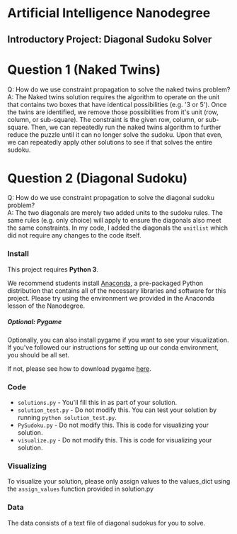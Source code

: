 # Artificial Intelligence Nanodegree
## Introductory Project: Diagonal Sudoku Solver

# Question 1 (Naked Twins)
Q: How do we use constraint propagation to solve the naked twins problem?  
A: The Naked twins solution requires the algorithm to operate on the unit
   that contains two boxes that have identical possibilities (e.g. '3 or 5').
   Once the twins are identified, we remove those possibilities from it's
   unit (row, column, or sub-square). The constraint is the given row, column,
   or sub-square. Then, we can repeatedly run the naked twins algorithm to
   further reduce the puzzle until it can no longer solve the sudoku. Upon
   that even, we can repeatedly apply other solutions to see if that solves
   the entire sudoku.

# Question 2 (Diagonal Sudoku)
Q: How do we use constraint propagation to solve the diagonal sudoku problem?  
A: The two diagonals are merely two added units to the sudoku rules. The same
   rules (e.g. only choice) will apply to ensure the diagonals also meet the
   same constraints. In my code, I added the diagonals the `unitlist` which
   did not require any changes to the code itself.

### Install

This project requires **Python 3**.

We recommend students install [Anaconda](https://www.continuum.io/downloads), a pre-packaged Python distribution that contains all of the necessary libraries and software for this project.
Please try using the environment we provided in the Anaconda lesson of the Nanodegree.

##### Optional: Pygame

Optionally, you can also install pygame if you want to see your visualization. If you've followed our instructions for setting up our conda environment, you should be all set.

If not, please see how to download pygame [here](http://www.pygame.org/download.shtml).

### Code

* `solutions.py` - You'll fill this in as part of your solution.
* `solution_test.py` - Do not modify this. You can test your solution by running `python solution_test.py`.
* `PySudoku.py` - Do not modify this. This is code for visualizing your solution.
* `visualize.py` - Do not modify this. This is code for visualizing your solution.

### Visualizing

To visualize your solution, please only assign values to the values_dict using the ```assign_values``` function provided in solution.py

### Data

The data consists of a text file of diagonal sudokus for you to solve.
